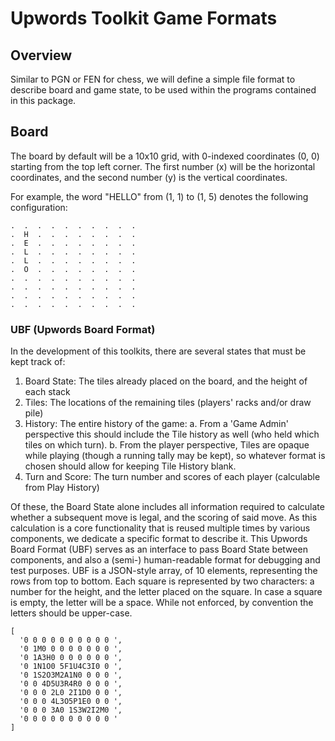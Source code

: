 # Upwords Toolkit Game Formats

## Overview

Similar to PGN or FEN for chess, we will define a simple file format to describe board and game state, to be used within the programs contained in this package.

## Board

The board by default will be a 10x10 grid, with 0-indexed coordinates (0, 0) starting from the top left corner. The first number (x) will be the horizontal coordinates, and the second number (y) is the vertical coordinates.

For example, the word "HELLO" from (1, 1) to (1, 5) denotes the following configuration:

```
.  .  .  .  .  .  .  .  .  .
.  H  .  .  .  .  .  .  .  .
.  E  .  .  .  .  .  .  .  .
.  L  .  .  .  .  .  .  .  .
.  L  .  .  .  .  .  .  .  .
.  O  .  .  .  .  .  .  .  .
.  .  .  .  .  .  .  .  .  .
.  .  .  .  .  .  .  .  .  .
.  .  .  .  .  .  .  .  .  .
.  .  .  .  .  .  .  .  .  .
```

### UBF (Upwords Board Format)

In the development of this toolkits, there are several states that must be kept track of:

1. Board State: The tiles already placed on the board, and the height of each stack
2. Tiles: The locations of the remaining tiles (players' racks and/or draw pile)
3. History: The entire history of the game:
   a. From a 'Game Admin' perspective this should include the Tile history as well (who held which tiles on which turn).
   b. From the player perspective, Tiles are opaque while playing (though a running tally may be kept), so whatever format is chosen should allow for keeping Tile History blank.
4. Turn and Score: The turn number and scores of each player (calculable from Play History)

Of these, the Board State alone includes all information required to calculate whether a subsequent move is legal, and the scoring of said move. As this calculation is a core functionality that is reused multiple times by various components, we dedicate a specific format to describe it.
This Upwords Board Format (UBF) serves as an interface to pass Board State between components, and also a (semi-) human-readable format for debugging and test purposes. UBF is a JSON-style array, of 10 elements, representing the rows from top to bottom. Each square is represented by two characters: a number for the height, and the letter placed on the square. In case a square is empty, the letter will be a space. While not enforced, by convention the letters should be upper-case.

```
[
  '0 0 0 0 0 0 0 0 0 0 ',
  '0 1M0 0 0 0 0 0 0 0 ',
  '0 1A3H0 0 0 0 0 0 0 ',
  '0 1N1O0 5F1U4C3I0 0 ',
  '0 1S2O3M2A1N0 0 0 0 ',
  '0 0 4D5U3R4R0 0 0 0 ',
  '0 0 0 2L0 2I1D0 0 0 ',
  '0 0 0 4L3O5P1E0 0 0 ',
  '0 0 0 3A0 1S3W2I2M0 ',
  '0 0 0 0 0 0 0 0 0 0 '
]
```
